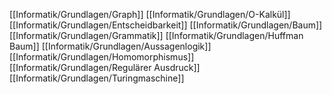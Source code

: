 [[Informatik/Grundlagen/Graph]]
[[Informatik/Grundlagen/O-Kalkül]]
[[Informatik/Grundlagen/Entscheidbarkeit]]
[[Informatik/Grundlagen/Baum]]
[[Informatik/Grundlagen/Grammatik]]
[[Informatik/Grundlagen/Huffman Baum]]
[[Informatik/Grundlagen/Aussagenlogik]]
[[Informatik/Grundlagen/Homomorphismus]]
[[Informatik/Grundlagen/Regulärer Ausdruck]]
[[Informatik/Grundlagen/Turingmaschine]]